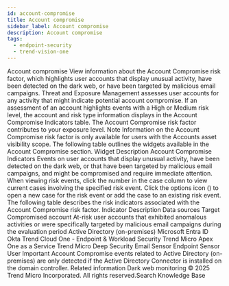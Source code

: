 ```yaml
---
id: account-compromise
title: Account compromise
sidebar_label: Account compromise
description: Account compromise
tags:
  - endpoint-security
  - trend-vision-one
---
```


 Account compromise View information about the Account Compromise risk factor, which highlights user accounts that display unusual activity, have been detected on the dark web, or have been targeted by malicious email campaigns. Threat and Exposure Management assesses user accounts for any activity that might indicate potential account compromise. If an assessment of an account highlights events with a High or Medium risk level, the account and risk type information displays in the Account Compromise Indicators table. The Account Compromise risk factor contributes to your exposure level. Note Information on the Account Compromise risk factor is only available for users with the Accounts asset visibility scope. The following table outlines the widgets available in the Account Compromise section. Widget Description Account Compromise Indicators Events on user accounts that display unusual activity, have been detected on the dark web, or that have been targeted by malicious email campaigns, and might be compromised and require immediate attention. When viewing risk events, click the number in the case column to view current cases involving the specified risk event. Click the options icon () to open a new case for the risk event or add the case to an existing risk event. The following table describes the risk indicators associated with the Account Compromise risk factor. Indicator Description Data sources Target Compromised account At-risk user accounts that exhibited anomalous activities or were specifically targeted by malicious email campaigns during the evaluation period Active Directory (on-premises) Microsoft Entra ID Okta Trend Cloud One - Endpoint & Workload Security Trend Micro Apex One as a Service Trend Micro Deep Security Email Sensor Endpoint Sensor User Important Account Compromise events related to Active Directory (on-premises) are only detected if the Active Directory Connector is installed on the domain controller. Related information Dark web monitoring © 2025 Trend Micro Incorporated. All rights reserved.Search Knowledge Base